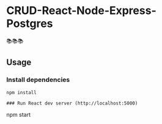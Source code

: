 # CRUD-React-Node-Express-Postgres
📚📚📚

## Usage

### Install dependencies

```
npm install

### Run React dev server (http://localhost:5000)

```
npm start
```